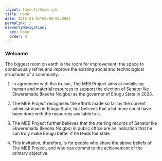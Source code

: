 ```yaml
---
layout: layouts/home.njk
title: Home
date: 2016-01-01T00:00:00.000Z
permalink: /
eleventyNavigation:
  key: Home
  order: 0
---
```

### Welcome
The biggest room on earth is the room for improvement; the space to continuously refine and improve the existing social and technological structures of a community. 

1. In agreement with this truism, The MEB Project aims at mobilising human and material resources to support the election of Senator Ike Ekweremadu (Ikeoha Ndigbo) as the governor of Enugu State in 2023.

2. The MEB Project recognises the efforts made so far by the current administration in Enugu State, but believes that a lot more could have been done with the resources available to it.

3. The MEB Project further believes that the sterling records of Senator Ike Ekweremadu (Ikeoha Ndigbo) in public office are an indication that he can truly make Enugu better if he leads the state.

4. This invitation, therefore, is for people who share the above beliefs of The MEB Project, and who can commit to the achievement of the primary objective.
